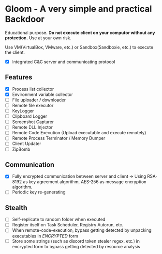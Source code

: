 # Gloom - A very simple and practical Backdoor

Educational purpose. **Do not execute client on your computor without any protection.** Use at your own risk.

Use VM(VirtualBox, VMware, etc.) or Sandbox(Sandboxie, etc.) to execute the client.

* [x] Integrated C&C server and communicating protocol

## Features
* [x] Process list collector
* [x] Environment variable collector
* [ ] File uploader / downloader
* [ ] Remote file executor
* [ ] KeyLogger
* [ ] Clipboard Logger
* [ ] Screenshot Capturer
* [ ] Remote DLL Injector
* [ ] Remote Code Execution (Upload executable and execute remotely)
* [ ] Remote Process Terminator / Memory Dumper
* [ ] Client Updater
* [ ] ZipBomb

## Communication
* [x] Fully encrypted communication between server and client -> Using RSA-8192 as key agreement algorithm, AES-256 as message encryption algorithm.
* [ ] Periodic key re-generating

## Stealth
* [ ] Self-replicate to random folder when executed
* [ ] Register itself on Task Scheduler, Registry Autorun, etc.
* [ ] When remote-code-execution, bypass getting detected by unpacking executables in _ENCRYPTED_ form
* [ ] Store some strings (such as discord token stealer regex, etc.) in encrypted form to bypass getting detected by resource analysis
